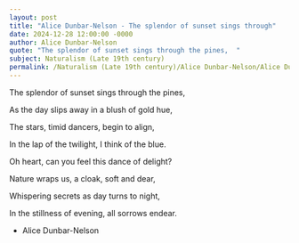 ```yaml
---
layout: post
title: "Alice Dunbar-Nelson - The splendor of sunset sings through"
date: 2024-12-28 12:00:00 -0000
author: Alice Dunbar-Nelson
quote: "The splendor of sunset sings through the pines,  "
subject: Naturalism (Late 19th century)
permalink: /Naturalism (Late 19th century)/Alice Dunbar-Nelson/Alice Dunbar-Nelson - The splendor of sunset sings through
---
```


The splendor of sunset sings through the pines,  

As the day slips away in a blush of gold hue,  

The stars, timid dancers, begin to align,  

In the lap of the twilight, I think of the blue.


Oh heart, can you feel this dance of delight?  

Nature wraps us, a cloak, soft and dear,  

Whispering secrets as day turns to night,  

In the stillness of evening, all sorrows endear.

- Alice Dunbar-Nelson
